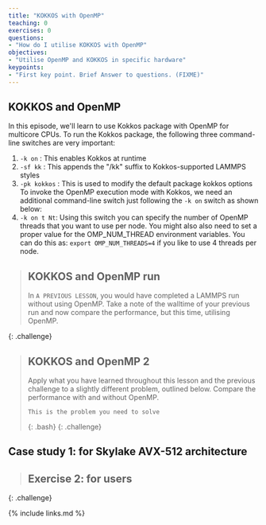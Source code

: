 ```yaml
---
title: "KOKKOS with OpenMP"
teaching: 0
exercises: 0
questions:
- "How do I utilise KOKKOS with OpenMP"
objectives:
- "Utilise OpenMP and KOKKOS in specific hardware"
keypoints:
- "First key point. Brief Answer to questions. (FIXME)"
---
```


## KOKKOS and OpenMP
In this episode, we'll learn to use Kokkos package with OpenMP for multicore CPUs. To run the Kokkos package, the following three command-line switches are very important:
  1. ```-k on``` : This enables Kokkos at runtime
  2. ```-sf kk``` : This appends the "/kk" suffix to Kokkos-supported LAMMPS styles
  3. ```-pk kokkos``` : This is used to modify the default package kokkos options
 To invoke the OpenMP execution mode with Kokkos, we need an additional command-line switch just following the ```-k on``` switch as shown below:
  4. ```-k on t Nt```: Using this switch you can specify the number of OpenMP threads that you want to use per node. You might also also need to set a proper value for the OMP_NUM_THREAD environment variables. You can do this as: ```export OMP_NUM_THREADS=4``` if you like to use 4 threads per node. 
  

  

> ## KOKKOS and OpenMP run
>
> In `A PREVIOUS LESSON`, you would have completed a LAMMPS run without using OpenMP. Take a note of the walltime of your previous run and now compare the performance, but this time, utilising OpenMP.
>
{: .challenge}

> ## KOKKOS and OpenMP 2
> 
> Apply what you have learned throughout this lesson and the previous challenge to a slightly different problem, outlined below. Compare the performance with and without OpenMP.
> 
> ```
> This is the problem you need to solve
> ```
> {: .bash}
{: .challenge}

## Case study 1: for Skylake AVX-512 architecture

> ##  Exercise 2: for users
> 
{: .challenge}


{% include links.md %}
